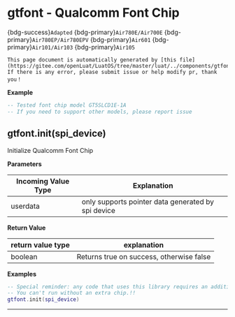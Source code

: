 # gtfont - Qualcomm Font Chip

{bdg-success}`Adapted` {bdg-primary}`Air780E/Air700E` {bdg-primary}`Air780EP/Air780EPV` {bdg-primary}`Air601` {bdg-primary}`Air101/Air103` {bdg-primary}`Air105`

```{note}
This page document is automatically generated by [this file](https://gitee.com/openLuat/LuatOS/tree/master/luat/../components/gtfont/luat_lib_gtfont.c). If there is any error, please submit issue or help modify pr, thank you！
```


**Example**

```lua
-- Tested font chip model GT5SLCD1E-1A
-- If you need to support other models, please report issue

```

## gtfont.init(spi_device)



Initialize Qualcomm Font Chip

**Parameters**

|Incoming Value Type | Explanation|
|-|-|
|userdata|only supports pointer data generated by spi device|

**Return Value**

|return value type | explanation|
|-|-|
|boolean|Returns true on success, otherwise false|

**Examples**

```lua
-- Special reminder: any code that uses this library requires an additional Qualcomm font chip !!
-- You can't run without an extra chip.!!
gtfont.init(spi_device)

```

---

